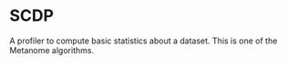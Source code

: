 # SCDP
A profiler to compute basic statistics about a dataset. This is one of the Metanome algorithms.
